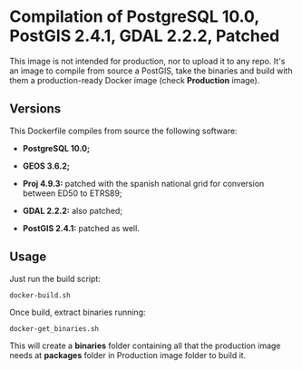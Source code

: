 Compilation of PostgreSQL 10.0, PostGIS 2.4.1, GDAL 2.2.2, Patched
===
This image is not intended for production, nor to upload it to any repo. It's an image to compile from source a PostGIS, take the binaries and build with them a production-ready Docker image (check __Production__ image).


Versions
---
This Dockerfile compiles from source the following software:

- __PostgreSQL 10.0;__

- __GEOS 3.6.2;__

- __Proj 4.9.3:__ patched with the spanish national grid for conversion between ED50 to ETRS89;

- __GDAL 2.2.2:__ also patched;

- __PostGIS 2.4.1:__ patched as well.


Usage
---
Just run the build script:

```Shell
docker-build.sh
```

Once build, extract binaries running:

```Shell
docker-get_binaries.sh
```

This will create a __binaries__ folder containing all that the production image needs at __packages__ folder in Production image folder to build it.
